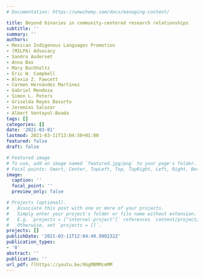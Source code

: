```yaml
---
# Documentation: https://wowchemy.com/docs/managing-content/

title: Beyond binaries in community-centered research relationships
subtitle: ''
summary: ''
authors:
- Mexican Indigenous Languages Promotion
- (MILPA) Advocacy
- Sandra Auderset
- Anna Bax
- Mary Buchholtz
- Eric W. Campbell
- Alexia Z. Fawcett
- Carmen Hernández Martínez
- Gabriel Mendoza
- Simon L. Peters
- Griselda Reyes Basurto
- Jeremías Salazar
- Albert Ventayol-Boada
tags: []
categories: []
date: '2021-03-01'
lastmod: 2021-03-11T13:04:50+01:00
featured: false
draft: false

# Featured image
# To use, add an image named `featured.jpg/png` to your page's folder.
# Focal points: Smart, Center, TopLeft, Top, TopRight, Left, Right, BottomLeft, Bottom, BottomRight.
image:
  caption: ''
  focal_point: ''
  preview_only: false

# Projects (optional).
#   Associate this post with one or more of your projects.
#   Simply enter your project's folder or file name without extension.
#   E.g. `projects = ["internal-project"]` references `content/project/deep-learning/index.md`.
#   Otherwise, set `projects = []`.
projects: []
publishDate: '2021-03-11T12:04:49.990232Z'
publication_types:
- '0'
abstract: ''
publication: ''
url_pdf: r̆lhttps://youtu.be/9GgMBMMcmMM
---
```

